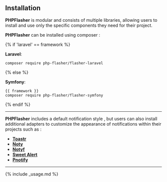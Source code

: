 ## <i class="fa-duotone fa-list-radio"></i> Installation

**<span class="text-indigo-900">PHP<span class="text-indigo-500">Flasher</span></span>** is modular and consists of multiple libraries, 
allowing users to install and use only the specific components they need for their project.

**<span class="text-indigo-900">PHP<span class="text-indigo-500">Flasher</span></span>** can be installed using composer :

{% if 'laravel' == framework %}

**<i class="fa-brands fa-laravel text-red-900 fa-xl"></i> Laravel**:
```shell
composer require php-flasher/flasher-laravel
```

{% else %}

**<i class="fa-brands fa-symfony text-black fa-xl"></i> Symfony**:
```shell
{{ framework }}
composer require php-flasher/flasher-symfony
```

{% endif %}

---

**<span class="text-indigo-900">PHP<span class="text-indigo-500">Flasher</span></span>** includes a default notification style <i class="fa-duotone fa-comment-captions text-yellow-600"></i>, but users can also install additional adapters to customize the appearance of notifications within their projects such as :

* **[Toastr](/docs/adapter/toastr/)**
* **[Noty](/docs/adapter/noty/)**
* **[Notyf](/docs/adapter/notyf/)**
* **[Sweet Alert](/docs/adapter/sweetalert/)**
* **[Pnotify](/docs/adapter/pnotify/)**

---

{% include _usage.md %}
